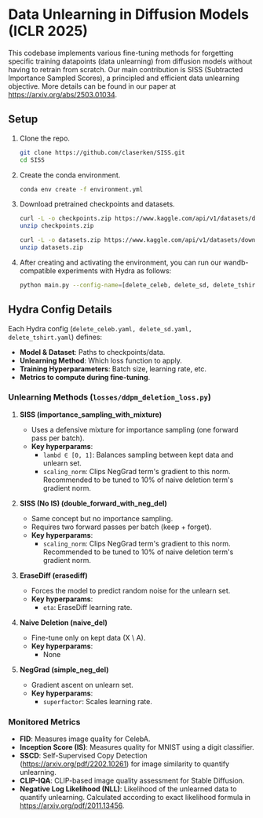 # Data Unlearning in Diffusion Models (ICLR 2025)

This codebase implements various fine-tuning methods for forgetting specific training datapoints (data unlearning) from diffusion models without having to retrain from scratch. Our main contribution is SISS (Subtracted Importance Sampled Scores), a principled and efficient data unlearning objective. More details can be found in our paper at https://arxiv.org/abs/2503.01034.

## Setup

1. Clone the repo.
    ```sh
    git clone https://github.com/claserken/SISS.git
    cd SISS
    ```

2. Create the conda environment.
    ```sh
    conda env create -f environment.yml
    ```

3. Download pretrained checkpoints and datasets.
    ```sh
    curl -L -o checkpoints.zip https://www.kaggle.com/api/v1/datasets/download/kenhas/data-unlearning-in-diffusion-models-checkpoints
    unzip checkpoints.zip

    curl -L -o datasets.zip https://www.kaggle.com/api/v1/datasets/download/kenhas/data-unlearning-in-diffusion-models-datasets
    unzip datasets.zip
    ```

4. After creating and activating the environment, you can run our wandb-compatible experiments with Hydra as follows:
    ```sh
    python main.py --config-name=[delete_celeb, delete_sd, delete_tshirt]
    ```

## Hydra Config Details

Each Hydra config (``delete_celeb.yaml, delete_sd.yaml, delete_tshirt.yaml``) defines:
- **Model & Dataset**: Paths to checkpoints/data.
- **Unlearning Method**: Which loss function to apply.
- **Training Hyperparameters**: Batch size, learning rate, etc.
- **Metrics to compute during fine-tuning**.

### Unlearning Methods (``losses/ddpm_deletion_loss.py``)

1. **SISS (importance_sampling_with_mixture)**
   - Uses a defensive mixture for importance sampling (one forward pass per batch).
   - **Key hyperparams**:
     - `lambd ∈ [0, 1]`: Balances sampling between kept data and unlearn set.
     - `scaling_norm`: Clips NegGrad term's gradient to this norm. Recommended to be tuned to 10% of naive deletion term's gradient norm.

2. **SISS (No IS) (double_forward_with_neg_del)**
   - Same concept but no importance sampling.
   - Requires two forward passes per batch (keep + forget).
   - **Key hyperparams**:
     - `scaling_norm`: Clips NegGrad term's gradient to this norm. Recommended to be tuned to 10% of naive deletion term's gradient norm.

3. **EraseDiff (erasediff)**
   - Forces the model to predict random noise for the unlearn set.
   - **Key hyperparams**:
     - `eta`: EraseDiff learning rate.

4. **Naive Deletion (naive_del)**
   - Fine-tune only on kept data (X \ A).
   - **Key hyperparams**:
     - None

5. **NegGrad (simple_neg_del)**
   - Gradient ascent on unlearn set.
   - **Key hyperparams**:
     - `superfactor`: Scales learning rate.


### Monitored Metrics

- **FID**: Measures image quality for CelebA.
- **Inception Score (IS)**: Measures quality for MNIST using a digit classifier.
- **SSCD**: Self-Supervised Copy Detection (https://arxiv.org/pdf/2202.10261) for image similarity to quantify unlearning. 
- **CLIP-IQA**: CLIP-based image quality assessment for Stable Diffusion.
- **Negative Log Likelihood (NLL)**: Likelihood of the unlearned data to quantify unlearning. Calculated according to exact likelihood formula in https://arxiv.org/pdf/2011.13456.
